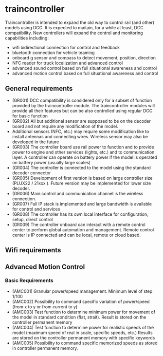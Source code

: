 # traincontroller
Traincontroller is intended to expand the old way to control rail (and other) models using DCC.
It is expected to maitain, for a while at least, DCC compatibility. 
New controllers will expand the control and monitoring capabilities including:
- wifi bidirectional connection for control and feedback
- bluetooth connection for vehicle teaming
- onboard g sensor and compass to detect movement, position, direction
- NFC reader for truck localization and advanced control
- advanced sound control based on full situational awareness and control
- advanced motion control based on full situational awareness and control

## General requirements
- (GR001) DCC compatibility is considered only for a subset of function provided by the traincontroller module. The traincontroller modules will provide all their features but can be also controlled using regular DCC for basic function
- (GR002) All but additional sensor are supposed to be on the decoder board and not require any modification of the model.
- Additional sensors (NFC, etc.) may require some modification like to install antennas and connecting wires. Wireless sensor may also be developed in the future
- (GR003) The controller board use rail power to function and to provide power to engine and other services (lights, etc.) and to communication layer. A controller can operate on battery power if the model is operated on battery power (usually large scales)
- (GR004) The controller is connected to the model using the standard decoder connector
- (GR005) Development of first version is based on large controller size (PLUX22 / 21xxx ). Future version may be implemented for lower size decoder.
- (GR006) Main control and communication channel is the wireless connection.
- (GR007) Full IP stack is implemented and large bandwidth is available for control and services
- (GR008) The controller has its own local interface for configuration, setup, direct control
- (GR009) The controller onboard can interact with a remote control center to perform global automation and management. Remote control center is IP connected and can be local, remote or cloud based.

## Wifi requirements



## Advanced Motion Control
### Basic Requirements
- (AMC001) Granular power/speed management. Minimum level of step 1/100
- (AMC002) Possibility to command specific variation of power/speed (from x to y or from current to y)
- (AMC003) Test function to determine minimum power for movement of the model in standard condition (flat, strait). Result is stored on the controller permanent memory
- (AMC004) Test function to determine power for realistic speeds of the model (maximum speed of real in scale, specific speeds, etc.) Results are stored on the controller permanent memory with specific keywords
- (AMC005) Possibility to command specific memorized speeds as stored in controller permanent memory.
